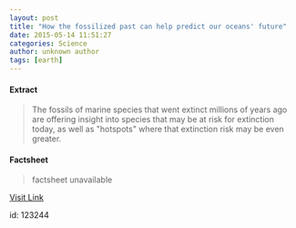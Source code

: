 ```yaml
---
layout: post
title: "How the fossilized past can help predict our oceans' future"
date: 2015-05-14 11:51:27
categories: Science
author: unknown author
tags: [earth]
---
```



#### Extract
>The fossils of marine species that went extinct millions of years ago are offering insight into species that may be at risk for extinction today, as well as "hotspots" where that extinction risk may be even greater.

#### Factsheet
>factsheet unavailable

[Visit Link](http://phys.org/news350808675.html)

id:  123244
